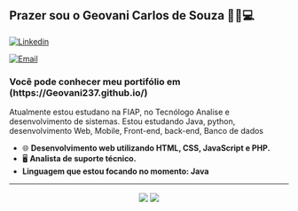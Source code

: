 <h2>Prazer sou o Geovani Carlos de Souza  🧑🏻💻</h2>

[![Linkedin](https://img.shields.io/badge/-LinkedIn-blue?style=flat&logo=Linkedin&logoColor=white)](https://www.linkedin.com/in/geovani-carlos-de-souza-43308a22b/)

[![Email](https://img.shields.io/badge/-Outlook-blue?style=flat&logo=Mail&logoColor=white)](mailto:geovanicsouza7@gmail.com)

<h3>Você pode conhecer meu portifólio em (https://Geovani237.github.io/)</h3>

Atualmente estou estudano na FIAP, no Tecnólogo Analise e desenvolvimento de sistemas. Estou estudando Java, python, desenvolvimento Web, Mobile, Front-end, back-end, Banco de dados

- 🌐 <b>Desenvolvimento web utilizando HTML, CSS, JavaScript e PHP.</b>
- 🖥 <b>Analista de suporte técnico.</b>
- <b>Linguagem que estou focando no momento: Java</b>
<hr>
<p align="center"> 

  <img align="center" src="https://github-readme-stats.vercel.app/api?username=Geovani237&show_icons=true&layout=compact" />

  <img align="center" src="https://github-readme-stats.vercel.app/api/top-langs/?username=Geovani237&show_icons=true&layout=compact" />

</p>
